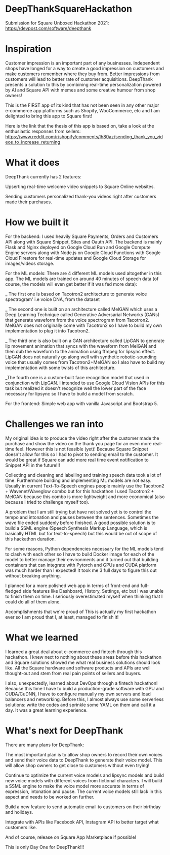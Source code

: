 # DeepThankSquareHackathon
Submission for Square Unboxed Hackathon 2021: https://devpost.com/software/deepthank

# Inspiration
Customer impression is an important part of any businesses. Independent shops have longed for a way to create a good impression on customers and make customers remember where they buy from. Better impressions from customers will lead to better rate of customer acquisitions. DeepThank presents a solution to this by combining real-time personalization powered by AI and Square API with memes and some creative humour from shop owners!

This is the FIRST app of its kind that has not been seen in any other major e-commerce app platforms such as Shopify, WooCommerce, etc and I am delighted to bring this app to Square first!

Here is the link that the thesis of this app is based on, take a look at the enthusiastic responses from sellers: https://www.reddit.com/r/shopify/comments/lh80az/sending_thank_you_videos_to_increase_returning

# What it does
DeepThank currently has 2 features:

Upserting real-time welcome video snippets to Square Online websites.

Sending customers personalized thank-you videos right after customers made their purchases.

# How we built it
For the backend: I used heavily Square Payments, Orders and Customers API along with Square Snippet, Sites and Oauth API. The backend is mainly Flask and Nginx deployed on Google Cloud Run and Google Compute Engine servers along with Node.js on Google Cloud Functions with Google Cloud Firestore for real-time updates and Google Cloud Storage for images/videos storage.

For the ML models: There are 4 different ML models used altogether in this app. The ML models are trained on around 40 minutes of speech data (of course, the models will even get better if it was fed more data):

_ The first one is based on Tacotron2 architecture to generate voice spectrogram' i.e voice DNA, from the dataset

_ The second one is built on an architecture called MelGAN which uses a Deep Learning Technique called Generative Adversarial Networks (GANs) that generate waveform from the voice spectrogram from Tacotron2. MelGAN does not originally come with Tacotron2 so I have to build my own implementation to plug it into Tacotron2.

_ The third one is also built on a GAN architecture called LipGAN to generate lip movement animation that syncs with the waveform from MelGAN and then dub the waveform to the animation using ffmpeg for lipsync effect. LipGAN does not naturally go along well with synthetic robotic-sounding voice that usually comes from Tacotron2+MelGAN so I also have to build my implementation with some twists of this architecture.

_The fourth one is a custom-built face recognition model that used in conjunction with LipGAN. I intended to use Google Cloud Vision APIs for this task but realized it doesn't recognize well the lower part of the face necessary for lipsync so I have to build a model from scratch.

For the frontend: Simple web app with vanilla Javascript and Bootstrap 5.

# Challenges we ran into
My original idea is to produce the video right after the customer made the purchase and show the video on the thank you page for an even more real-time feel. However this is not feasible (yet)! Because Square Snippet doesn't allow for this so I had to pivot to sending email to the customer. It would be great if Square can add more real time event notification to Snippet API in the future!!!

Collecting and cleaning and labelling and training speech data took a lot of time. Furthermore building and implementing ML models are not easy. Usually in current Text-To-Speech engines people mainly use the Tacotron2 + Wavenet/Waveglow combo but for this hackathon I used Tacotron2 + MelGAN because this combo is more lightweight and more economical (also because I tried to challenge myself too).

A problem that I am still trying but have not solved yet is to control the tempo and intonation and pauses between the sentences. Sometimes the wave file ended suddenly before finished. A good possible solution is to build a SSML engine (Speech Synthesis Markup Language, which is basically HTML but for text-to-speech) but this would be out of scope of this hackathon duration.

For some reasons, Python dependencies necessary for the ML models tend to clash with each other so I have to build Docker image for each of the model to better manage their environments and it turned out that building containers that can integrate with Pytorch and GPUs and CUDA platform was much harder than I expected! It took me 3 full days to figure this out without breaking anything.

I planned for a more polished web app in terms of front-end and full-fledged side features like Dashboard, History, Settings, etc but I was unable to finish them on time. I seriously overestimated myself when thinking that I could do all of them alone.

Accomplishments that we're proud of
This is actually my first hackathon ever so I am proud that I, at least, managed to finish it!

# What we learned
I learned a great deal about e-commerce and fintech through this hackathon. I knew next to nothing about these areas before this hackathon and Square solutions showed me what real business solutions should look like. All the Square hardware and software products and APIs are well thought-out and stem from real pain points of sellers and buyers.

I also, unexpectedly, learned about DevOps through a fintech hackathon! Because this time I have to build a production-grade software with GPU and CUDA/CuDNN, I have to configure manually my own servers and load balancers and networking. Before this, I almost always use some serverless solutions: write the codes and sprinkle some YAML on them and call it a day. It was a great learning experience.

# What's next for DeepThank
There are many plans for DeepThank:

The most important plan is to allow shop owners to record their own voices and send their voice data to DeepThank to generate their voice model. This will allow shop owners to get close to customers without even trying!

Continue to optimize the current voice models and lipsync models and build new voice models with different voices from fictional characters. I will build a SSML engine to make the voice model more accurate in terms of expression, intonation and pause. The current voice models still lack in this aspect and needs to be worked on further.

Build a new feature to send automatic email to customers on their birthday and holidays.

Integrate with APIs like Facebook API, Instagram API to better target what customers like.

And of course, release on Square App Marketplace if possible!

This is only Day One for DeepThank!!!
